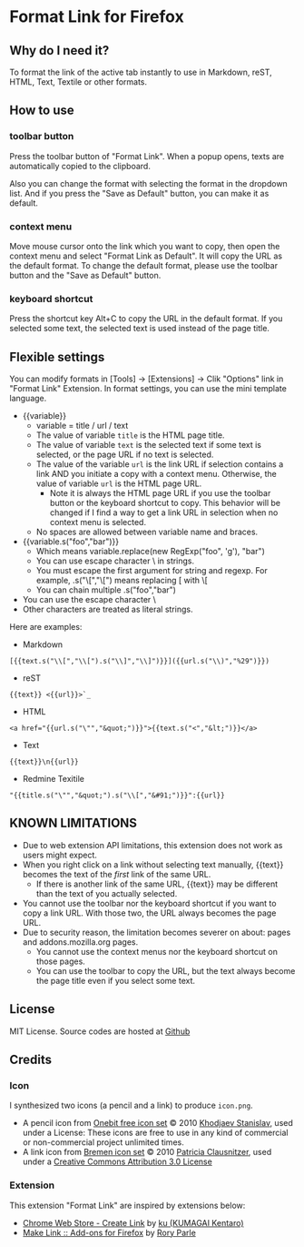 # Format Link for Firefox

## Why do I need it?
To format the link of the active tab instantly to use in Markdown, reST, HTML, Text, Textile or other formats.

## How to use

### toolbar button
Press the toolbar button of "Format Link".  When a popup opens, texts are automatically copied to the clipboard.

Also you can change the format with selecting the format in the dropdown list. And if you press the "Save as Default" button, you can make it as default.

### context menu
Move mouse cursor onto the link which you want to copy, then open the context menu and select "Format Link as Default".
It will copy the URL as the default format.
To change the default format, please use the toolbar button and the "Save as Default" button.

### keyboard shortcut
Press the shortcut key Alt+C to copy the URL in the default format.
If you selected some text, the selected text is used instead of the page title.

## Flexible settings
You can modify formats in [Tools] -> [Extensions] -> Clik "Options" link in "Format Link" Extension.
In format settings, you can use the mini template language.

* {{variable}}
    * variable = title / url / text
    * The value of variable `title` is the HTML page title.
    * The value of variable `text` is the selected text if some text is selected,
      or the page URL if no text is selected.
    * The value of the variable `url` is the link URL if selection contains a link AND
      you initiate a copy with a context menu.
      Otherwise, the value of variable `url` is the HTML page URL.
         * Note it is always the HTML page URL if you use the toolbar button or the
           keyboard shortcut to copy.
           This behavior will be changed if I find a way to get a link URL in selection
           when no context menu is selected.
    * No spaces are allowed between variable name and braces.
* {{variable.s("foo","bar")}}
    * Which means variable.replace(new RegExp("foo", 'g'), "bar")
    * You can use escape character \ in strings.
    * You must escape the first argument for string and regexp.
      For example, .s("\\[","\\[") means replacing [ with \\[
    * You can chain multiple .s("foo","bar")
* You can use the escape character \
* Other characters are treated as literal strings.

Here are examples:

* Markdown

```
[{{text.s("\\[","\\[").s("\\]","\\]")}}]({{url.s("\\)","%29")}})
```

* reST

```
{{text}} <{{url}}>`_
```

* HTML

```
<a href="{{url.s("\"","&quot;")}}">{{text.s("<","&lt;")}}</a>
```

* Text

```
{{text}}\n{{url}}
```

* Redmine Texitile

```
"{{title.s("\"","&quot;").s("\\[","&#91;")}}":{{url}}
```

## KNOWN LIMITATIONS

* Due to web extension API limitations, this extension does not work as users might expect.
* When you right click on a link without selecting text manually, {{text}} becomes the text of the *first* link of the same URL.
  * If there is another link of the same URL, {{text}} may be different than the text of you actually selected.
* You cannot use the toolbar nor the keyboard shortcut if you want to copy a link URL. With those two, the URL always becomes the page URL.
* Due to security reason, the limitation becomes severer on about: pages and addons.mozilla.org pages.
  * You cannot use the context menus nor the keyboard shortcut on those pages.
  * You can use the toolbar to copy the URL, but the text always become the page title even if you select some text.

## License
MIT License.
Source codes are hosted at [Github](https://github.com/hnakamur/FormatLink-Firefox)

## Credits

### Icon
I synthesized two icons (a pencil and a link) to produce ```icon.png```.

* A pencil icon from [Onebit free icon set](http://www.icojoy.com/articles/44/) © 2010 [Khodjaev Stanislav](http://www.icojoy.com/), used under a License: These icons are free to use in any kind of commercial or non-commercial project unlimited times.
* A link icon from [Bremen icon set](http://pc.de/icons/#Bremen) © 2010 [Patricia Clausnitzer](http://pc.de/icons/), used under a [Creative Commons Attribution 3.0 License](hhttp://creativecommons.org/licenses/by/3.0/)

### Extension
This extension "Format Link" are inspired by extensions below:

* [Chrome Web Store - Create Link](https://chrome.google.com/webstore/detail/gcmghdmnkfdbncmnmlkkglmnnhagajbm) by [ku (KUMAGAI Kentaro)](https://github.com/ku)
* [Make Link :: Add-ons for Firefox](https://addons.mozilla.org/en-US/firefox/addon/make-link/) by [Rory Parle](https://addons.mozilla.org/en-US/firefox/user/90/)
